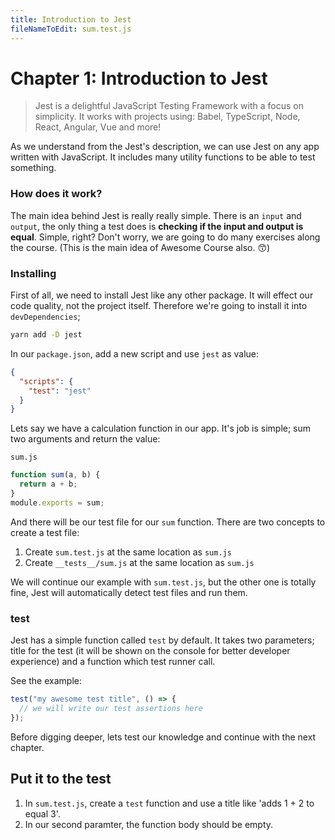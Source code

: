 ```yaml
---
title: Introduction to Jest
fileNameToEdit: sum.test.js
---
```


# Chapter 1: Introduction to Jest

> Jest is a delightful JavaScript Testing Framework with a focus on simplicity. It works with projects using: Babel, TypeScript, Node, React, Angular, Vue and more!

As we understand from the Jest's description, we can use Jest on any app written with JavaScript. It includes many utility functions to be able to test something.

### How does it work?

The main idea behind Jest is really really simple. There is an `input` and `output`, the only thing a test does is **checking if the input and output is equal**. Simple, right? Don't worry, we are going to do many exercises along the course. (This is the main idea of Awesome Course also. 😙)

### Installing

First of all, we need to install Jest like any other package. It will effect our code quality, not the project itself. Therefore we're going to install it into  `devDependencies`;

```bash
yarn add -D jest
```

In our `package.json`, add a new script and use `jest` as value:

```json
{
  "scripts": {
    "test": "jest"
  }
}
```

Lets say we have a calculation function in our app. It's job is simple; sum two arguments and return the value:

`sum.js`

```js
function sum(a, b) {
  return a + b;
}
module.exports = sum;
```

And there will be our test file for our `sum` function. There are two concepts to create a test file:

1. Create `sum.test.js` at the same location as `sum.js`
2. Create `__tests__/sum.js` at the same location as `sum.js`

We will continue our example with `sum.test.js`, but the other one is totally fine, Jest will automatically detect test files and run them.

### test

Jest has a simple function called `test` by default. It takes two parameters; title for the test (it will be shown on the console for better developer experience) and a function which test runner call.

See the example:

```js
test("my awesome test title", () => {
  // we will write our test assertions here
});
```

Before digging deeper, lets test our knowledge and continue with the next chapter.

## Put it to the test

1. In `sum.test.js`, create a `test` function and use a title like 'adds 1 + 2 to equal 3'.
2. In our second paramter, the function body should be empty.
